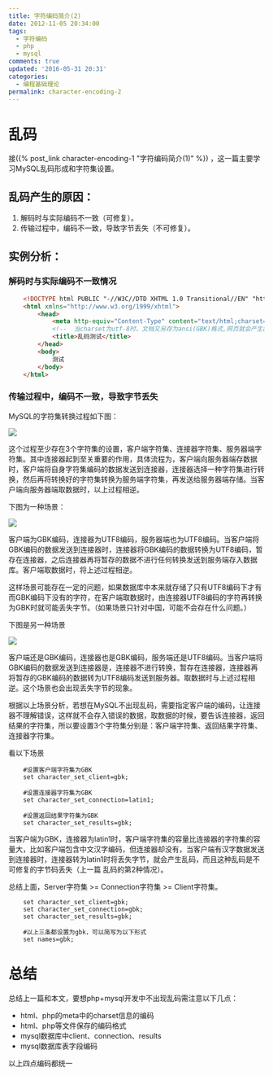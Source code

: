 ```yaml
---
title: 字符编码简介(2)
date: 2012-11-05 20:34:00
tags:
  - 字符编码
  - php
  - mysql
comments: true
updated: '2016-05-31 20:31'
categories:
  - 编程基础理论
permalink: character-encoding-2
---
```



# 乱码
 接({% post_link character-encoding-1 "字符编码简介(1)" %}) ，这一篇主要学习MySQL乱码形成和字符集设置。
## 乱码产生的原因：

1. 解码时与实际编码不一致（可修复）。
2. 传输过程中，编码不一致，导致字节丢失（不可修复）。



## 实例分析：
### 解码时与实际编码不一致情况
```html
	<!DOCTYPE html PUBLIC "-//W3C//DTD XHTML 1.0 Transitional//EN" "http://www.w3.org/TR/xhtml1/DTD/xhtml1-transitional.dtd">
	<html xmlns="http://www.w3.org/1999/xhtml">
		<head>
			<meta http-equiv="Content-Type" content="text/html;charset=utf-8" />
			<!--  当charset为utf-8时，文档又另存为ansi(GBK)格式,网页就会产生乱码  -->
			<title>乱码测试</title>
		</head>
		<body>
			测试
		</body>
	</html>	
```

<!-- more -->

### 传输过程中，编码不一致，导致字节丢失

MySQL的字符集转换过程如下图：

![](http://7xuhei.com2.z0.glb.qiniucdn.com/17-4-26/32627136-file_1493197776198_bc9d.png)

这个过程至少存在3个字符集的设置，客户端字符集、连接器字符集、服务器端字符集。其中连接器起到至关重要的作用，具体流程为，客户端向服务器端存数据时，客户端将自身字符集编码的数据发送到连接器，连接器选择一种字符集进行转换，然后再将转换好的字符集转换为服务端字符集，再发送给服务器端存储。当客户端向服务器端取数据时，以上过程相逆。

下图为一种场景：

![](http://7xuhei.com2.z0.glb.qiniucdn.com/17-4-26/53619380-file_1493197778799_789b.png)

客户端为GBK编码，连接器为UTF8编码，服务器端也为UTF8编码。当客户端将GBK编码的数据发送到连接器时，连接器将GBK编码的数据转换为UTF8编码，暂存在连接器，之后连接器再将暂存的数据不进行任何转换发送到服务端存入数据库。客户端取数据时，将上述过程相逆。

这样场景可能存在一定的问题，如果数据库中本来就存储了只有UTF8编码下才有而GBK编码下没有的字符，在客户端取数据时，由连接器UTF8编码的字符再转换为GBK时就可能丢失字节。（如果场景只针对中国，可能不会存在什么问题。）

 

下图是另一种场景

![](http://7xuhei.com2.z0.glb.qiniucdn.com/17-4-26/52170162-file_1493197780927_d43d.png)

客户端还是GBK编码，连接器也是GBK编码，服务端还是UTF8编码。当客户端将GBK编码的数据发送到连接器是，连接器不进行转换，暂存在连接器，连接器再将暂存的GBK编码的数据转为UTF8编码发送到服务器。取数据时与上述过程相逆。这个场景也会出现丢失字节的现象。

 

根据以上场景分析，若想在MySQL不出现乱码，需要指定客户端的编码，让连接器不理解错误，这样就不会存入错误的数据，取数据的时候，要告诉连接器，返回结果的字符集，所以要设置3个字符集分别是：客户端字符集、返回结果字符集、连接器字符集。

看以下场景

```
	#设置客户端字符集为GBK
	set character_set_client=gbk;
	
	#设置连接器字符集为GBK
	set character_set_connection=latin1;
	
	#设置返回结果字符集为GBK
	set character_set_results=gbk;
```

当客户端为GBK，连接器为latin1时，客户端字符集的容量比连接器的字符集的容量大，比如客户端包含中文汉字编码，但连接器却没有，当客户端有汉字数据发送到连接器时，连接器转为latin1时将丢失字节，就会产生乱码，而且这种乱码是不可修复的字节码丢失（上一篇 乱码的第2种情况）。

总结上面，Server字符集 >= Connection字符集 >= Client字符集。


```
	set character_set_client=gbk;
	set character_set_connection=gbk;
	set character_set_results=gbk;

	#以上三条都设置为gbk，可以简写为以下形式
	set names=gbk;
```
   

# 总结
总结上一篇和本文，要想php+mysql开发中不出现乱码需注意以下几点：

* html、php的meta中的charset信息的编码
* html、php等文件保存的编码格式
* mysql数据库中client、connection、results
* mysql数据库表字段编码

以上四点编码都统一
